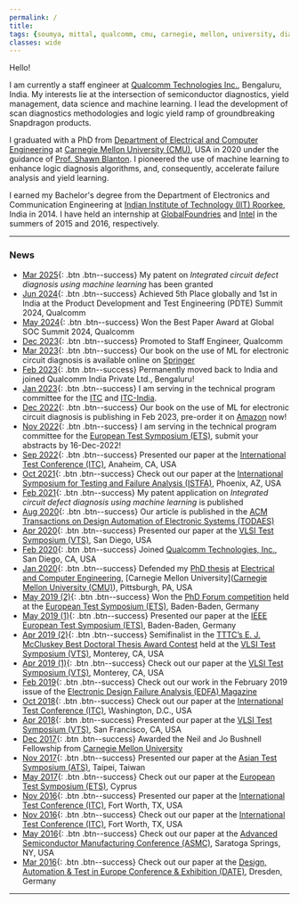 ```yaml
---
permalink: /
title:
tags: {soumya, mittal, qualcomm, cmu, carnegie, mellon, university, diagnosis, silicon, debug, dft, atpg, yield, failure, pfa, machine learning, failure analysis, iit, graduate, phd, roorkee, intel, globalfoundries}
classes: wide
---
```


Hello!

I am currently a staff engineer at [Qualcomm Technologies Inc.](https://www.qualcomm.com/home), Bengaluru, India. My interests lie at the intersection of semiconductor diagnostics, yield management, data science and machine learning.  I lead the development of scan diagnostics methodologies and logic yield ramp of groundbreaking Snapdragon products.

I graduated with a PhD from [Department of Electrical and Computer Engineering](https://www.ece.cmu.edu/) at [Carnegie Mellon University (CMU)](https://www.cmu.edu/), USA in 2020 under the guidance of [Prof. Shawn Blanton](https://www.actl.ece.cmu.edu/). I pioneered the use of machine learning to enhance logic diagnosis algorithms, and, consequently, accelerate failure analysis and yield learning.

I earned my Bachelor's degree from the Department of Electronics and Communication Engineering at [Indian Institute of Technology (IIT) Roorkee](https://www.iitr.ac.in/), India in 2014. I have held an internship at [GlobalFoundries](https://www.globalfoundries.com/) and [Intel](https://www.intel.com) in the summers of 2015 and 2016, respectively.

---

### News
+ [Mar 2025](/machine-learning-in-logic-circuit-diagnosis/){: .btn .btn--success} My patent on *Integrated circuit defect diagnosis using machine learning* has been granted
+ [Jun 2024](/experience/){: .btn .btn--success} Achieved 5th Place globally and 1st in India at the Product Development and Test Engineering (PDTE) Summit 2024, Qualcomm
+ [May 2024](/experience/){: .btn .btn--success} Won the Best Paper Award at Global SOC Summit 2024, Qualcomm
+ [Dec 2023](/experience/){: .btn .btn--success} Promoted to Staff Engineer, Qualcomm
+ [Mar 2023](/machine-learning-in-logic-circuit-diagnosis/){: .btn .btn--success} Our book on the use of ML for electronic circuit diagnosis is available online on [Springer](https://link.springer.com/chapter/10.1007/978-3-031-19639-3_5)
+ [Feb 2023](/experience/){: .btn .btn--success} Permanently moved back to India and joined Qualcomm India Private Ltd., Bengaluru!
+ [Jan 2023](/professional-service/){: .btn .btn--success} I am serving in the technical program committee for the [ITC](www.itctestweek.org) and [ITC-India](https://itctestweekindia.org/).
+ [Dec 2022](/machine-learning-in-logic-circuit-diagnosis/){: .btn .btn--success} Our book on the use of ML for electronic circuit diagnosis is publishing in Feb 2023, pre-order it on [Amazon](https://www.amazon.com/Machine-Learning-Support-Diagnosis-System/dp/3031196384) now!
+ [Nov 2022](/professional-service/){: .btn .btn--success} I am serving in the technical program committee for the [European Test Symposium (ETS)](https://cas.polito.it/ETS23/#/program), submit your abstracts by 16-Dec-2022!
+ [Sep 2022](/industry-evaluation-of-reversible-scan-chain-diagnosis/){: .btn .btn--success} Presented our paper at the [International Test Conference (ITC)](http://www.itctestweek.org/), Anaheim, CA, USA
+ [Oct 2021](/improving-diagnosis-resolution-with-population-level-statistical-diagnosis/){: .btn .btn--success} Check out our paper at the [International Symposium for Testing and Failure Analysis (ISTFA)](https://www.asminternational.org/web/istfa), Phoenix, AZ, USA
+ [Feb 2021](/integrated-circuit-defect-diagnosis-using-machine-learning/){: .btn .btn--success} My patent application on *Integrated circuit defect diagnosis using machine learning* is published
+ [Aug 2020](/towards-smarter-diagnosis-a-learning-based-diagnostic-outcome-previewer/){: .btn .btn--success} Our article is published in the [ACM Transactions on Design Automation of Electronic Systems (TODAES)](https://dl.acm.org/journal/todaes)
+ [Apr 2020](/a-deterministic-statistical-multiple-defect-diagnosis-methodology/){: .btn .btn--success} Presented our paper at the [VLSI Test Symposium (VTS)](https://tttc-vts.org/public_html/new/2020/home/index.html), San Diego, USA
+ [Feb 2020](/experience/){: .btn .btn--success} Joined [Qualcomm Technologies, Inc.](https://www.qualcomm.com/home), San Diego, CA, USA
+ [Jan 2020](/learning-enhanced-diagnosis-of-logic-circuit-failures/){: .btn .btn--success} Defended my [PhD thesis](https://www.ece.cmu.edu/academics/phd-ece/thesis-and-defense.html) at [Electrical and Computer Engineering](https://www.ece.cmu.edu/), [Carnegie Mellon University]([Carnegie Mellon University (CMU)](https://www.cmu.edu/)), Pittsburgh, PA, USA
+ [May 2019 (2)](/phd-forum-competition/){: .btn .btn--success} Won the [PhD Forum competition](https://www.testgroup.polito.it/ets19/phd-forum/) held at the [European Test Symposium (ETS)](https://www.testgroup.polito.it/ets19/), Baden-Baden, Germany
+ [May 2019 (1)](/learnx-a-hybrid-deterministic-statistical-defect-diagnosis-methodology/){: .btn .btn--success} Presented our paper at the [IEEE European Test Symposium (ETS)](https://www.testgroup.polito.it/ets19/), Baden-Baden, Germany
+ [Apr 2019 (2)](/doctoral-thesis-award/){: .btn .btn--success} Semifinalist in the [TTTC’s E. J. McCluskey Best Doctoral Thesis Award Contest](http://tttc-vts.org/public_html/new/2019/doctoral-thesis-award/) held at the [VLSI Test Symposium (VTS)](http://tttc-vts.org/public_html/new/2019/), Monterey, CA, USA
+ [Apr 2019 (1)](/diagnosis-outcome-preview-through-learning/){: .btn .btn--success} Check out our paper at the [VLSI Test Symposium (VTS)](http://tttc-vts.org/public_html/new/2019/), Monterey, CA, USA
+ [Feb 2019](/an-automated-methodology-for-logic-characterization-vehicle-design/){: .btn .btn--success} Check out our work in the February 2019 issue of the [Electronic Design Failure Analysis (EDFA) Magazine](https://www.asminternational.org/web/edfas/news/edfa/-/journal_content/56/10192/36324098/MAGAZINE)
+ [Oct 2018](/improving-diagnosis-efficiency-via-machine-learning/){: .btn .btn--success} Check out our paper at the [International Test Conference (ITC)](http://www.itctestweek.org/), Washington, D.C., USA
+ [Apr 2018](/noida-noise-resistant-intra-cell-diagnosis/){: .btn .btn--success} Presented our paper at the [VLSI Test Symposium (VTS)](http://www.tttc-vts.org/public_html/new/2018/), San Francisco, CA, USA
+ [Dec 2017](/neil-and-jo-bushnell-fellowship-in-engineering/){: .btn .btn--success} Awarded the Neil and Jo Bushnell Fellowship from [Carnegie Mellon University](https://www.cmu.edu)
+ [Nov 2017](/padloc-physically-aware-defect-localization-and-characterization/){: .btn .btn--success} Presented our paper at the [Asian Test Symposium (ATS)](http://ares.ee.ncu.edu.tw/ats17/index.php), Taipei, Taiwan
+ [May 2017](/multiple-defect-diagnosis-for-logic-characterization-vehicles/){: .btn .btn--success} Check out our paper at the [European Test Symposium (ETS)](https://ets17.org.cy/), Cyprus
+ [Nov 2016](/test-chip-design-for-optimal-cell-aware-diagnosability/){: .btn .btn--success} Presented our paper at the [International Test Conference (ITC)](https://web.archive.org/web/20161207123429/http://www.itctestweek.org/), Fort Worth, TX, USA
+ [Nov 2016](/logic-characterization-vehicle-design-reflection-via-layout-rewiring/){: .btn .btn--success} Check out our paper at the [International Test Conference (ITC)](https://web.archive.org/web/20161207123429/http://www.itctestweek.org/), Fort Worth, TX, USA
+ [May 2016](/logic-characterization-vehicle-design-for-yield-learning/){: .btn .btn--success} Check out our paper at the [Advanced Semiconductor Manufacturing Conference (ASMC)](https://www.semi.org/en/connect/events/advanced-semiconductor-manufacturing-conference-asmc#overview), Saratoga Springs, NY, USA
+ [Mar 2016](/achieving-100-cell-aware-coverage-by-design/){: .btn .btn--success} Check out our paper at the [Design, Automation & Test in Europe Conference & Exhibition (DATE)](https://past.date-conference.com/proceedings-archive/2016/html/toc.html#s27), Dresden, Germany

---
